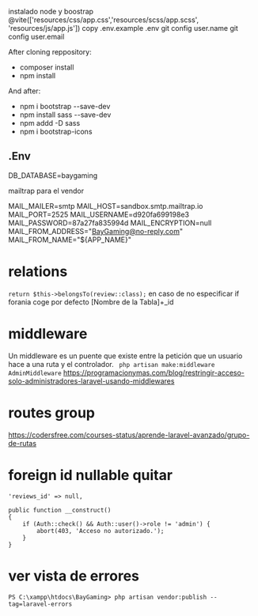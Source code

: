 instalado node y boostrap 
@vite(['resources/css/app.css','resources/scss/app.scss', 'resources/js/app.js'])
copy .env.example .env
git config user.name
git config user.email

After cloning reppository:
- composer install
- npm install

And after:
- npm i bootstrap --save-dev
- npm install sass --save-dev
- npm addd -D sass
- npm i bootstrap-icons

## .Env
DB_DATABASE=baygaming

mailtrap para el vendor

MAIL_MAILER=smtp
MAIL_HOST=sandbox.smtp.mailtrap.io
MAIL_PORT=2525
MAIL_USERNAME=d920fa699198e3
MAIL_PASSWORD=87a27fa835994d
MAIL_ENCRYPTION=null
MAIL_FROM_ADDRESS="BayGaming@no-reply.com"
MAIL_FROM_NAME="${APP_NAME}"

# relations
```return $this->belongsTo(review::class);```
en caso de no especificar if forania coge por defecto [Nombre de la Tabla]+_id

# middleware
Un middleware es un puente que existe entre la petición que un usuario hace a una ruta y el controlador.
 `` php artisan make:middleware AdminMiddleware``
https://programacionymas.com/blog/restringir-acceso-solo-administradores-laravel-usando-middlewares

# routes group
https://codersfree.com/courses-status/aprende-laravel-avanzado/grupo-de-rutas

# foreign id nullable quitar
``'reviews_id' => null,``

    public function __construct()
    {
        if (Auth::check() && Auth::user()->role != 'admin') {
            abort(403, 'Acceso no autorizado.');
        }
    }
# ver vista de errores
```PS C:\xampp\htdocs\BayGaming> php artisan vendor:publish --tag=laravel-errors```